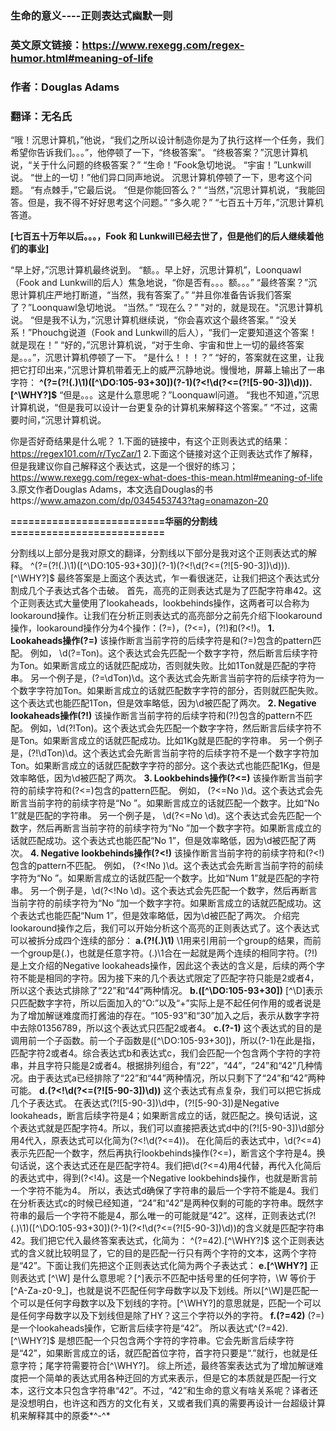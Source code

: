 ### 生命的意义----正则表达式幽默一则

### 英文原文链接：https://www.rexegg.com/regex-humor.html#meaning-of-life
### 作者：Douglas Adams
### 翻译：无名氏

“哦！沉思计算机，”他说，“我们之所以设计制造你是为了执行这样一个任务，我们希望你告诉我们。。。”，他停顿了一下，“终极答案”。
“终极答案？”沉思计算机说，“关于什么问题的终极答案？”
“生命！”Fook急切地说。
“宇宙！”Lunkwill说。
“世上的一切！”他们异口同声地说。
沉思计算机停顿了一下，思考这个问题。
“有点棘手，”它最后说。
“但是你能回答么？”
“当然，”沉思计算机说，“我能回答。但是，我不得不好好思考这个问题。”
“多久呢？”
“七百五十万年，”沉思计算机答道。

**[七百五十万年以后。。。，Fook 和 Lunkwill已经去世了，但是他们的后人继续着他们的事业]**

“早上好，”沉思计算机最终说到。
“额。。早上好，沉思计算机”，Loonquawl（Fook and Lunkwill的后人）焦急地说，“你是否有。。。额。。。”
“最终答案？”沉思计算机庄严地打断道，“当然，我有答案了。”
“并且你准备告诉我们答案了？”Loonquawl急切地说。
“当然。”
“现在么？”
"对的，就是现在。"沉思计算机说。
“但是我不认为，”沉思计算机继续说，“你会喜欢这个最终答案。”
“没关系！”Phouchg说道（Fook and Lunkwill的后人），“我们一定要知道这个答案！就是现在！”
“好的，”沉思计算机说，“对于生命、宇宙和世上一切的最终答案是。。。”，沉思计算机停顿了一下。
“是什么！！！？”
“好的，答案就在这里，让我把它打印出来，”沉思计算机带着无上的威严沉静地说。慢慢地，屏幕上输出了一串字符：
**^(?=(?!(.)\1)([^\DO:105-93+30])(?-1)(?<!\d(?<=(?![5-90-3])\d))).[^\WHY?]$**
“但是。。。这是什么意思呢？”Loonquawl问道。
“我也不知道，”沉思计算机说，“但是我可以设计一台更复杂的计算机来解释这个答案。”
“不过，这需要时间，”沉思计算机说。

你是否好奇结果是什么呢？
1.下面的链接中，有这个正则表达式的结果：https://regex101.com/r/TycZar/1
2.下面这个链接对这个正则表达式作了解释，但是我建议你自己解释这个表达式，这是一个很好的练习；https://www.rexegg.com/regex-what-does-this-mean.html#meaning-of-life
3.原文作者Douglas Adams，本文选自Douglas的书https://www.amazon.com/dp/0345453743?tag=onamazon-20

**==========================华丽的分割线==========================**

分割线以上部分是我对原文的翻译，分割线以下部分是我对这个正则表达式的解释。
^(?=(?!(.)\1)([^\DO:105-93+30])(?-1)(?<!\d(?<=(?![5-90-3])\d))).[^\WHY?]$
最终答案是上面这个表达式，乍一看很迷茫，让我们把这个表达式分割成几个子表达式各个击破。
首先，高亮的正则表达式是为了匹配字符串42。这个正则表达式大量使用了lookaheads，lookbehinds操作，这两者可以合称为lookaround操作。让我们在分析正则表达式的高亮部分之前先介绍下lookaround操作，lookaround操作分为4个操作：(?=)，(?<=)，(?!)和(?<!)。
**1. Lookaheads操作(?=)**
该操作断言当前字符的后续字符是和(?=)包含的pattern匹配。
例如， \d(?=Ton)。这个表达式会先匹配一个数字字符，然后断言后续字符为Ton。如果断言成立的话就匹配成功，否则就失败。比如1Ton就是匹配的字符串。
另一个例子是，(?=\dTon)\d。这个表达式会先断言当前字符的后续字符为一个数字字符加Ton。如果断言成立的话就匹配数字字符的部分，否则就匹配失败。这个表达式也能匹配1Ton，但是效率略低，因为\d被匹配了两次。
**2. Negative lookaheads操作(?!)**
该操作断言当前字符的后续字符和(?!)包含的pattern不匹配。
例如，\d(?!Ton)。这个表达式会先匹配一个数字字符，然后断言后续字符不是Ton。如果断言成立的话就匹配成功。比如1Kg就是匹配的字符串。
另一个例子是，(?!\dTon)\d。这个表达式会先断言当前字符的后续字符不是一个数字字符加Ton。如果断言成立的话就匹配数字字符的部分。这个表达式也能匹配1Kg，但是效率略低，因为\d被匹配了两次。
**3. Lookbehinds操作(?<=)**
该操作断言当前字符的前续字符和(?<=)包含的pattern匹配。
例如， (?<=No )\d。这个表达式会先断言当前字符的前续字符是“No ”。如果断言成立的话就匹配一个数字。比如“No 1”就是匹配的字符串。
另一个例子是， \d(?<=No \d)。这个表达式会先匹配一个数字，然后再断言当前字符的前续字符为“No ”加一个数字字符。如果断言成立的话就匹配成功。这个表达式也能匹配“No 1”，但是效率略低，因为\d被匹配了两次。
**4. Negative lookbehinds操作(?<!)**
该操作断言当前字符的前续字符和(?<!)包含的pattern不匹配。
例如， (?<!No )\d。这个表达式会先断言当前字符的前续字符为“No ”。如果断言成立的话就匹配一个数字。比如“Num 1”就是匹配的字符串。
另一个例子是，\d(?<!No \d)。这个表达式会先匹配一个数字，然后再断言当前字符的前续字符为“No ”加一个数字字符。如果断言成立的话就匹配成功。这个表达式也能匹配“Num 1”，但是效率略低，因为\d被匹配了两次。
介绍完lookaround操作之后，我们可以开始分析这个高亮的正则表达式了。这个表达式可以被拆分成四个连续的部分：
**a.(?!(.)\1)**
\1用来引用前一个group的结果，而前一个group是(.)，也就是任意字符。(.)\1合在一起就是两个连续的相同字符。(?!)是上文介绍的Negative lookaheads操作，因此这个表达的含义是，后续的两个字符不能是相同的字符。因为接下来的几个表达式限定了匹配字符只能是2或者4，所以这个表达式排除了“22”和“44”两种情况。
**b.([^\DO:105-93+30])**
[^\D]表示只匹配数字字符，所以后面加入的“O:”以及“+”实际上是不起任何作用的或者说是为了增加解谜难度而打酱油的存在。“105-93”和“30”加入之后，表示从数字字符中去除01356789，所以这个表达式只匹配2或者4。
**c.(?-1)**
这个表达式的目的是调用前一个子函数。前一个子函数是([^\DO:105-93+30])，所以(?-1)在此是指，匹配字符2或者4。综合表达式b和表达式c，我们会匹配一个包含两个字符的字符串，并且字符只能是2或者4。根据排列组合，有“22”，“44”，“24”和“42”几种情况。由于表达式a已经排除了“22”和“44”两种情况，所以只剩下了“24”和“42”两种可能。
**d.(?<!\d(?<=(?![5-90-3])\d))**
这个表达式有点复杂，我们可以把它拆成几个子表达式。
在表达式(?![5-90-3])\d中，(?![5-90-3])是Negative lookaheads，断言后续字符是4；如果断言成立的话，就匹配之。换句话说，这个表达式就是匹配字符4。所以，我们可以直接把表达式d中的(?![5-90-3])\d部分用4代入，原表达式可以化简为(?<!\d(?<=4))。
在化简后的表达式中，\d(?<=4)表示先匹配一个数字，然后再执行lookbehinds操作(?<=)，断言这个字符是4。换句话说，这个表达式还在是匹配字符4。我们把\d(?<=4)用4代替，再代入化简后的表达式中，得到(?<!4)。这是一个Negative lookbehinds操作，也就是断言前一个字符不能为4。
所以，表达式d确保了字符串的最后一个字符不能是4。我们在分析表达式c的时候已经知道，“24”和“42”是两种仅剩的可能的字符串。既然字符串的最后一个字符不能是4，那么唯一的可能就是“42”。这样，正则表达式(?!(.)\1)([^\DO:105-93+30])(?-1)(?<!\d(?<=(?![5-90-3])\d))的含义就是匹配字符串42。我们把它代入最终答案表达式，化简为：
^(?=42).[^\WHY?]$
这个正则表达式的含义就比较明显了，它的目的是匹配一行只有两个字符的文本，这两个字符是“42”。下面让我们先把这个正则表达式化简为两个子表达式：
**e.[^\WHY?]**
正则表达式 [^\W] 是什么意思呢？[^]表示不匹配中括号里的任何字符，\W 等价于[^A-Za-z0-9_]，也就是说不匹配任何字母数字以及下划线。所以[^\W]是匹配一个可以是任何字母数字以及下划线的字符。[^\WHY?]的意思就是，匹配一个可以是任何字母数字以及下划线但是除了HY？这三个字符以外的字符。
**f.(?=42)**
(?=)是一个lookaheads操作，它断言后续字符是“42”。
所以表达式^(?=42).[^\WHY?]$ 是想匹配一个只包含两个字符的字符串。它会先断言后续字符是“42”，如果断言成立的话，就匹配首位字符，首字符只要是“.”就行，也就是任意字符；尾字符需要符合[^\WHY?]。
综上所述，最终答案表达式为了增加解谜难度把一个简单的表达式用各种迂回的方式来表示，但是它的本质就是匹配一行文本，这行文本只包含字符串“42”。不过，“42”和生命的意义有啥关系呢？译者还是没想明白，也许这和西方的文化有关，又或者我们真的需要再设计一台超级计算机来解释其中的原委*^-^*
